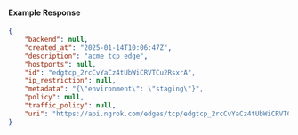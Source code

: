 <!-- Code generated for API Clients. DO NOT EDIT. -->

#### Example Response

```json
{
	"backend": null,
	"created_at": "2025-01-14T10:06:47Z",
	"description": "acme tcp edge",
	"hostports": null,
	"id": "edgtcp_2rcCvYaCz4tUbWiCRVTCu2RsxrA",
	"ip_restriction": null,
	"metadata": "{\"environment\": \"staging\"}",
	"policy": null,
	"traffic_policy": null,
	"uri": "https://api.ngrok.com/edges/tcp/edgtcp_2rcCvYaCz4tUbWiCRVTCu2RsxrA"
}
```
